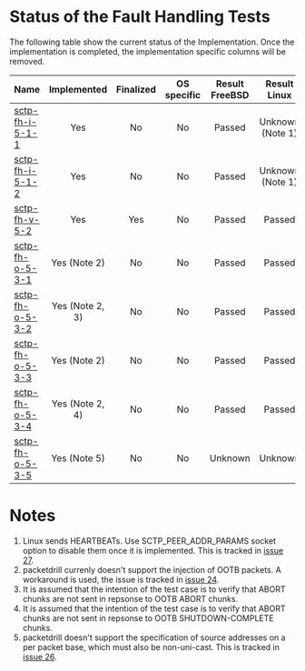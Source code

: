 # Status of the Fault Handling Tests

The following table show the current status of the Implementation. Once the implementation is completed, the implementation specific columns will be removed.

| Name                                  | Implemented    | Finalized | OS specific | Result FreeBSD | Result Linux    |
|:--------------------------------------|:--------------:|:---------:|:-----------:|:--------------:|:---------------:|
|[sctp-fh-i-5-1-1](sctp-fh-i-5-1-1.pkt) | Yes            | No        | No          | Passed         | Unknown (Note 1)|
|[sctp-fh-i-5-1-2](sctp-fh-i-5-1-2.pkt) | Yes            | No        | No          | Passed         | Unknown (Note 1)|
|[sctp-fh-v-5-2](sctp-fh-v-5-2.pkt)     | Yes            | Yes       | No          | Passed         | Passed          |
|[sctp-fh-o-5-3-1](sctp-fh-o-5-3-1.pkt) | Yes (Note 2)   | No        | No          | Passed         | Passed          |
|[sctp-fh-o-5-3-2](sctp-fh-o-5-3-2.pkt) | Yes (Note 2, 3)| No        | No          | Passed         | Passed          |
|[sctp-fh-o-5-3-3](sctp-fh-o-5-3-3.pkt) | Yes (Note 2)   | No        | No          | Passed         | Passed          |
|[sctp-fh-o-5-3-4](sctp-fh-o-5-3-4.pkt) | Yes (Note 2, 4)| No        | No          | Passed         | Passed          |
|[sctp-fh-o-5-3-5](sctp-fh-o-5-3-5.pkt) | Yes (Note 5)   | No        | No          | Unknown        | Unknown         |

# Notes

1. Linux sends HEARTBEATs. Use SCTP_PEER_ADDR_PARAMS socket option to disable them once it is implemented. This is tracked in [issue 27](https://github.com/nplab/packetdrill/issues/27).
2. packetdrill currenly doesn't support the injection of OOTB packets. A workaround is used, the issue is tracked in [issue 24](https://github.com/nplab/packetdrill/issues/24).
3. It is assumed that the intention of the test case is to verify that ABORT chunks are not sent in repsonse to OOTB ABORT chunks.
4. It is assumed that the intention of the test case is to verify that ABORT chunks are not sent in repsonse to OOTB SHUTDOWN-COMPLETE chunks.
5. packetdrill doesn't support the specification of source addresses on a per packet base, which must also be non-uni-cast. This is tracked in [issue 26](https://github.com/nplab/packetdrill/issues/26).

